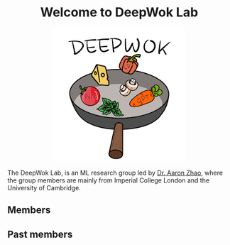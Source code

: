 <center> <h1>Welcome to DeepWok Lab</h1> </center>

<center>

![alt text](./deepwok2.png)
</center>

The DeepWok Lab, is an ML research group led by [Dr. Aaron Zhao](https://aaronzhao.me/), where the group members are mainly from Imperial College London and the University of Cambridge.


## Members


## Past members